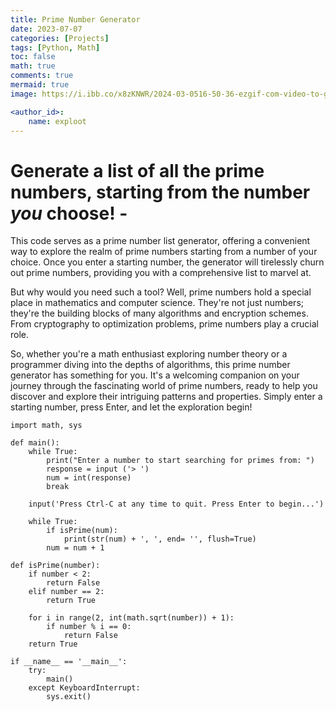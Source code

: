 ```yaml
---
title: Prime Number Generator
date: 2023-07-07
categories: [Projects]
tags: [Python, Math]
toc: false
math: true
comments: true
mermaid: true
image: https://i.ibb.co/x8zKNWR/2024-03-0516-50-36-ezgif-com-video-to-gif-converter.gif

<author_id>:
    name: exploot
---
```

# Generate a list of all the prime numbers, starting from the number *you* choose! - 

This code serves as a prime number list generator, offering a convenient way to explore the realm of prime numbers starting from a number of your choice. Once you enter a starting number, the generator will tirelessly churn out prime numbers, providing you with a comprehensive list to marvel at.

But why would you need such a tool? Well, prime numbers hold a special place in mathematics and computer science. They're not just numbers; they're the building blocks of many algorithms and encryption schemes. From cryptography to optimization problems, prime numbers play a crucial role.

So, whether you're a math enthusiast exploring number theory or a programmer diving into the depths of algorithms, this prime number generator has something for you. It's a welcoming companion on your journey through the fascinating world of prime numbers, ready to help you discover and explore their intriguing patterns and properties. Simply enter a starting number, press Enter, and let the exploration begin!

```
import math, sys

def main():
    while True:
        print("Enter a number to start searching for primes from: ")
        response = input ('> ')
        num = int(response)
        break

    input('Press Ctrl-C at any time to quit. Press Enter to begin...')
    
    while True:
        if isPrime(num): 
            print(str(num) + ', ', end= '', flush=True)
        num = num + 1

def isPrime(number):
    if number < 2:
        return False
    elif number == 2:
        return True

    for i in range(2, int(math.sqrt(number)) + 1):
        if number % i == 0:
            return False
    return True

if __name__ == '__main__': 
    try:
        main()
    except KeyboardInterrupt:
        sys.exit()
    
```    